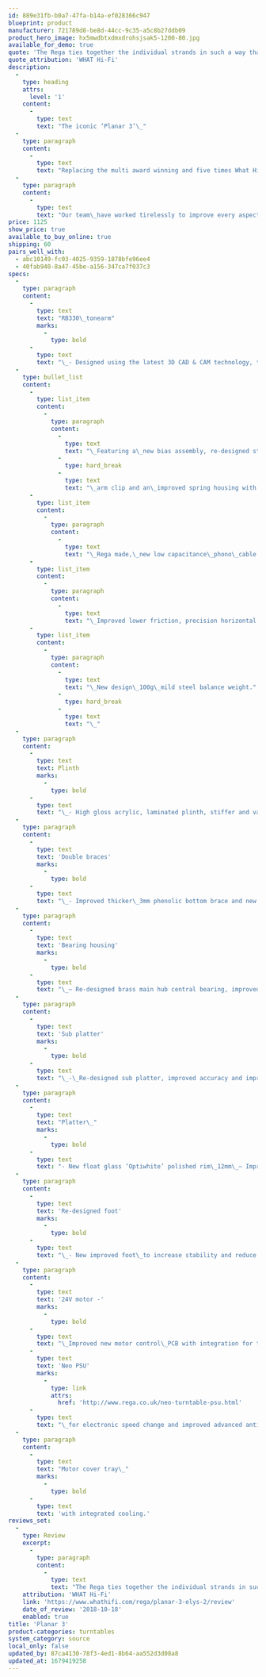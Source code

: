 ```yaml
---
id: 889e31fb-b0a7-47fa-b14a-ef028366c947
blueprint: product
manufacturer: 721789d8-be8d-44cc-9c35-a5c8b27ddb09
product_hero_image: hx5mwdbtxdmxdrohsjsak5-1200-80.jpg
available_for_demo: true
quote: 'The Rega ties together the individual strands in such a way that the music makes total sense. The music’s message and its emotional content are communicated with utmost clarity.'
quote_attribution: 'WHAT Hi-Fi'
description:
  -
    type: heading
    attrs:
      level: '1'
    content:
      -
        type: text
        text: "The iconic ‘Planar 3’\_"
  -
    type: paragraph
    content:
      -
        type: text
        text: "Replacing the multi award winning and five times What Hi-Fi? Product of the Year (RP3) was never going to be an easy task. It took\_our team of designers headed up by Rega's\_Roy Gandy,\_two years to develop\_the all new 'Planar 3' following the\_biggest re-design of the iconic\_'Three' model ever seen."
  -
    type: paragraph
    content:
      -
        type: text
        text: "Our team\_have worked tirelessly to improve every aspect of this turntable offering improved\_ergonomics, usability and first\_and foremost, sonic performance.The new ‘Planar 3’ is truly a\_new turntable for 2016 carrying over just two components from\_the previous\_model."
price: 1125
show_price: true
available_to_buy_online: true
shipping: 60
pairs_well_with:
  - abc10149-fc03-4025-9359-1878bfe96ee4
  - 40fab940-8a47-45be-a156-347ca7f037c3
specs:
  -
    type: paragraph
    content:
      -
        type: text
        text: "RB330\_tonearm"
        marks:
          -
            type: bold
      -
        type: text
        text: "\_- Designed using the latest 3D CAD & CAM technology, the new\_RB330\_is the culmination of more than 35\_years of\_tonearm\_design experience.\_\_Featuring a brand new bearing housing, and\_our latest\_tonearm tube\_designed using\_intelligent redistribution of mass ensure this arm will exhibit fewer points of possible resonance. Extreme stability with almost friction free movement from the new high precision bearing assemblies guarantees to gather more information from your vinyl than ever before."
  -
    type: bullet_list
    content:
      -
        type: list_item
        content:
          -
            type: paragraph
            content:
              -
                type: text
                text: "\_Featuring a\_new bias assembly, re-designed stiffer vertical bearing housing, integrated"
              -
                type: hard_break
              -
                type: text
                text: "\_arm clip and an\_improved spring housing with easier to read numbers."
      -
        type: list_item
        content:
          -
            type: paragraph
            content:
              -
                type: text
                text: "\_Rega made,\_new low capacitance\_phono\_cable with\_Neutrik\_plugs,"
      -
        type: list_item
        content:
          -
            type: paragraph
            content:
              -
                type: text
                text: "\_Improved lower friction, precision horizontal and vertical bearings"
      -
        type: list_item
        content:
          -
            type: paragraph
            content:
              -
                type: text
                text: "\_New design\_100g\_mild steel balance weight."
              -
                type: hard_break
              -
                type: text
                text: "\_"
  -
    type: paragraph
    content:
      -
        type: text
        text: Plinth
        marks:
          -
            type: bold
      -
        type: text
        text: "\_- High gloss acrylic, laminated plinth, stiffer and vastly improved appearance, ergonomically positioned power switch.Three\_plinth finishes available\_gloss black,\_white and red."
  -
    type: paragraph
    content:
      -
        type: text
        text: 'Double braces'
        marks:
          -
            type: bold
      -
        type: text
        text: "\_- Improved thicker\_3mm phenolic bottom brace and new metalised\_skin phenolic top brace."
  -
    type: paragraph
    content:
      -
        type: text
        text: 'Bearing housing'
        marks:
          -
            type: bold
      -
        type: text
        text: "\_– Re-designed brass main hub central bearing, improved fit and construction reducing stress on the bearing itself."
  -
    type: paragraph
    content:
      -
        type: text
        text: 'Sub platter'
        marks:
          -
            type: bold
      -
        type: text
        text: "\_-\_Re-designed sub platter, improved accuracy and improved stiffness."
  -
    type: paragraph
    content:
      -
        type: text
        text: "Platter\_"
        marks:
          -
            type: bold
      -
        type: text
        text: "- New float glass ‘Optiwhite’ polished rim\_12mm\_– Improved accuracy in manufacture and stunning looks."
  -
    type: paragraph
    content:
      -
        type: text
        text: 'Re-designed foot'
        marks:
          -
            type: bold
      -
        type: text
        text: "\_- New improved foot\_to increase stability and reduce vibration transfer."
  -
    type: paragraph
    content:
      -
        type: text
        text: '24V motor -'
        marks:
          -
            type: bold
      -
        type: text
        text: "\_Improved new motor control\_PCB with integration for the addition of\_"
      -
        type: text
        text: 'Neo PSU'
        marks:
          -
            type: link
            attrs:
              href: 'http://www.rega.co.uk/neo-turntable-psu.html'
      -
        type: text
        text: "\_for electronic speed change and improved advanced anti-vibration circuit\_(sold separately)."
  -
    type: paragraph
    content:
      -
        type: text
        text: "Motor cover tray\_"
        marks:
          -
            type: bold
      -
        type: text
        text: 'with integrated cooling.'
reviews_set:
  -
    type: Review
    excerpt:
      -
        type: paragraph
        content:
          -
            type: text
            text: "The Rega ties together the individual strands in such a way that the music makes total sense. The music’s message and its emotional content are communicated with utmost clarity.\_\_"
    attribution: 'WHAT Hi-Fi'
    link: 'https://www.whathifi.com/rega/planar-3-elys-2/review'
    date_of_review: '2018-10-18'
    enabled: true
title: 'Planar 3'
product-categories: turntables
system_category: source
local_only: false
updated_by: 87ca4130-78f3-4ed1-8b64-aa552d3d08a8
updated_at: 1679419258
---
```

